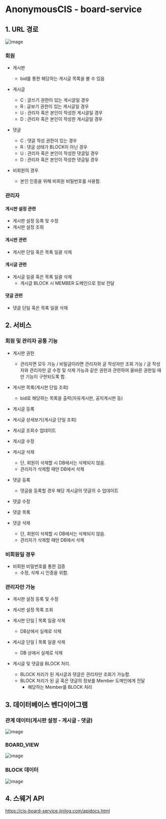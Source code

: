 # AnonymousCIS - board-service
## 1. URL 경로
![image](https://github.com/user-attachments/assets/6011af4f-6e07-4c74-8455-4debff5ef868)

### 회원
- 게시판
  - bid를 통한 해당하는 게시글 목록을 볼 수 있음


- 게시글
  - C : 글쓰기 권한이 있는 게시글일 경우
  - R : 글보기 권한이 있는 게시글일 경우
  - U : 관리자 혹은 본인이 작성한 게시글일 경우
  - D : 관리자 혹은 본인이 작성한 게시글일 경우


- 댓글
  - C : 댓글 작성 권한이 있는 경우
  - R : 댓글 상태가 BLOCK이 아닌 경우
  - U : 관리자 혹은 본인이 작성한 댓글일 경우
  - D : 관리자 혹은 본인이 작성한 댓글일 경우

- 비회원의 경우
  - 본인 인증을 위해 비회원 비밀번호를 사용함.

### 관리자
#### 게시판 설정 관련
- 게시판 설정 등록 및 수정
- 게시판 설정 조회


#### 게시판 관련
- 게시판 단일 혹은 목록 일괄 삭제


#### 게시글 관련
- 게시글 일괄 혹은 목록 일괄 삭제
  - 게시글 BLOCK 시 MEMBER 도메인으로 정보 전달


#### 댓글 관련
- 댓글 단일 혹은 목록 일괄 삭제

## 2. 서비스
### 회원 및 관리자 공통 기능

- 게시판 권한
  - 관리자면 모두 가능 / 비밀글이라면 관리자와 글 작성자만 조회 가능 / 글 작성자와 관리자만 글 수정 및 삭제 가능과 같은 권한과 관련하여 올바른 권한일 때만 기능이 구현되도록 함.


- 게시판 목록(게시판 단일 조회)
    - bid로 해당하는 목록을 출력(자유게시판, 공지게시판 등)


- 게시글 등록


- 게시글 상세보기(게시글 단일 조회)


- 게시글 조회수 업데이트


- 게시글 수정


- 게시글 삭제
  - 단, 회원이 삭제할 시 DB에서는 삭제되지 않음.
  - 관리자가 삭제할 때만 DB에서 삭제


- 댓글 등록
  - 댓글을 등록할 경우 해당 게시글의 댓글의 수 업데이트


- 댓글 수정


- 댓글 목록


- 댓글 삭제
  - 단, 회원이 삭제할 시 DB에서는 삭제되지 않음.
  - 관리자가 삭제할 때만 DB에서 삭제


### 비회원일 경우
- 비회원 비밀번호를 통한 검증
  - 수정, 삭제 시 인증을 위함.


### 관리자만 가능
- 게시판 설정 등록 및 수정


- 게시판 설정 목록 조회


- 게시판 단일 | 목록 일괄 삭제
  - DB상에서 실제로 삭제


- 게시글 단일 | 목록 일괄 삭제
  - DB 상에서 실제로 삭제


- 게시글 및 댓글을 BLOCK 처리.
  - BLOCK 처리가 된 게시글과 댓글은 관리자만 조회가 가능함.
  - BLOCK 처리가 된 글 혹은 댓글의 정보를 Member 도메인에게 전달
    - 해당하는 Member를 BLOCK 처리


## 3. 데이터베이스 벤다이어그램

### 관계 데이터(게시판 설정 - 게시글 - 댓글)
![image](https://github.com/user-attachments/assets/50122374-1186-48aa-9981-55d4ef8735e4)

### BOARD_VIEW
![image](https://github.com/user-attachments/assets/c4cb66ec-f821-49ab-ac4f-951ed70d7258)

### BLOCK 데이터
![image](https://github.com/user-attachments/assets/7750bf4b-e0d0-49b1-9fa3-d22f222940f7)

## 4. 스웨거 API
https://cis-board-service.jinilog.com/apidocs.html
